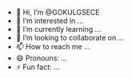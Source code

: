 - 👋 Hi, I’m @GOKULGSECE
- 👀 I’m interested in ...
- 🌱 I’m currently learning ...
- 💞️ I’m looking to collaborate on ...
- 📫 How to reach me ...
- 😄 Pronouns: ...
- ⚡ Fun fact: ...

<!---
GOKULGSECE/GOKULGSECE is a ✨ special ✨ repository because its `README.md` (this file) appears on your GitHub profile.
You can click the Preview link to take a look at your changes.
--->
